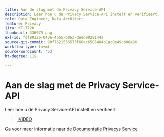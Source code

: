 ```yaml
---
title: Aan de slag met de Privacy Service-API
description: Leer hoe u de Privacy Service-API instelt en verifieert.
role: Data Engineer, Data Architect
feature: Privacy
jira: KT-7720
thumbnail: 336075.png
exl-id: fdf80326-0406-4bb5-b863-deed9029144a
source-git-commit: 90f7621536573f60ac6585404b1ac0e49cb08496
workflow-type: tm+mt
source-wordcount: '53'
ht-degree: 11%

---
```


# Aan de slag met de Privacy Service-API

Leer hoe u de Privacy Service-API instelt en verifieert.

>[!VIDEO](https://video.tv.adobe.com/v/336075?quality=12&learn=on)

Ga voor meer informatie naar de [Documentatie Privacys Service](https://experienceleague.adobe.com/docs/experience-platform/privacy/home.html?lang=nl)
